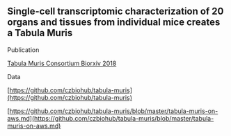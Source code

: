 ## Single-cell transcriptomic characterization of 20 organs and tissues from individual mice creates a Tabula Muris

Publication

[Tabula Muris Consortium Biorxiv 2018](https://www.biorxiv.org/content/10.1101/237446v2)

Data

[https://github.com/czbiohub/tabula-muris](https://github.com/czbiohub/tabula-muris)

[https://github.com/czbiohub/tabula-muris/blob/master/tabula-muris-on-aws.md](https://github.com/czbiohub/tabula-muris/blob/master/tabula-muris-on-aws.md)

